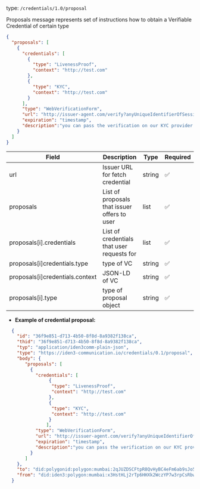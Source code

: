 
type: `/credentials/1.0/proposal`

Proposals message represents set of instructions how to obtain a Verifiable Credential of certain type

```json
{
  "proposals": [
    {
      "credentials": [
        {
          "type": "LivenessProof",
          "context": "http://test.com"
        },
        {
          "type": "KYC",
          "context": "http://test.com"
        }
      ],
      "type": "WebVerificationForm",
      "url": "http://issuer-agent.com/verify?anyUniqueIdentifierOfSession=55",
      "expiration": "timestamp",
      "description":"you can pass the verification on our KYC provider by following the next link",
    }
  ]
}
```

| Field                    | Description                                   | Type   | Required |
|--------------------------|-----------------------------------------------|--------| --- |
| url                      | Issuer URL for fetch credential               | string | ✅ |
| proposals                | List of  proposals that issuer offers to user | list   | ✅        |
| proposals[i].credentials | List of  credentials that user requests for   | list   | ✅        |
| proposals[i]credentials.type        | type of VC                                    | string | ✅        |
| proposals[i]credentials.context     | JSON-LD of VC                                 | string | ✅        |
| proposals[i].type | type of proposal object                       | string | ✅        |


- **Example of credential proposal:**

```json
  {
    "id": "36f9e851-d713-4b50-8f8d-8a9382f138ca",
    "thid": "36f9e851-d713-4b50-8f8d-8a9382f138ca",
    "typ": "application/iden3comm-plain-json",
    "type": "https://iden3-communication.io/credentials/0.1/proposal",
    "body": {
       "proposals": [
         {
           "credentials": [
                {
                 "type": "LivenessProof",
                 "context": "http://test.com"
                },
                {
                 "type": "KYC",
                 "context": "http://test.com"
                }
               ],
           "type": "WebVerificationForm",
           "url": "http://issuer-agent.com/verify?anyUniqueIdentifierOfSession=55",
           "expiration": "timestamp",
           "description":"you can pass the verification on our KYC provider by following the next link",
         }
       ]
    },
    "to": "did:polygonid:polygon:mumbai:2qJUZDSCFtpR8QvHyBC4eFm6ab9sJo5rqPbcaeyGC4",
    "from": "did:iden3:polygon:mumbai:x3HstHLj2rTp6HHXk2WczYP7w3rpCsRbwCMeaQ2H2"
  }
```

